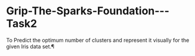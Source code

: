 # Grip-The-Sparks-Foundation---Task2
To Predict the optimum number of clusters and represent it visually for the given Iris data set.¶
